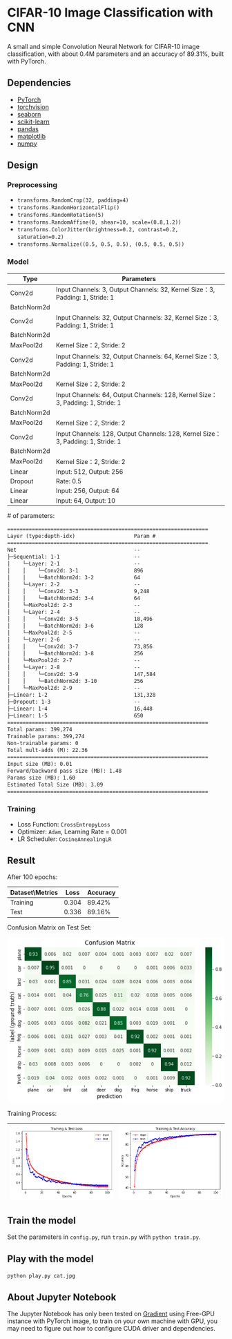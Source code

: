 # CIFAR-10 Image Classification with CNN

A small and simple Convolution Neural Network for CIFAR-10 image classification, with about 0.4M parameters and an accuracy of 89.31%, built with PyTorch.

## Dependencies

-   [PyTorch](https://pytorch.org/)
-   [torchvision](https://pytorch.org/vision/stable/index.html)
-   [seaborn](https://seaborn.pydata.org/)
-   [scikit-learn](https://scikit-learn.org/)
-   [pandas](https://pandas.pydata.org/)
-   [matplotlib](https://matplotlib.org/)
-   [numpy](https://numpy.org/)

## Design

### Preprocessing

-   `transforms.RandomCrop(32, padding=4)`
-   `transforms.RandomHorizontalFlip()`
-   `transforms.RandomRotation(5)`
-   `transforms.RandomAffine(0, shear=10, scale=(0.8,1.2))`
-   `transforms.ColorJitter(brightness=0.2, contrast=0.2, saturation=0.2)`
-   `transforms.Normalize((0.5, 0.5, 0.5), (0.5, 0.5, 0.5))`

### Model

| Type        | Parameters                                                                      |
| ----------- | ------------------------------------------------------------------------------- |
| Conv2d      | Input Channels: 3, Output Channels: 32, Kernel Size：3, Padding: 1, Stride: 1    |
| BatchNorm2d |                                                                                 |
| Conv2d      | Input Channels: 32, Output Channels: 32, Kernel Size：3, Padding: 1, Stride: 1   |
| BatchNorm2d |                                                                                 |
| MaxPool2d   | Kernel Size：2, Stride: 2                                                        |
| Conv2d      | Input Channels: 32, Output Channels: 64, Kernel Size：3, Padding: 1, Stride: 1   |
| BatchNorm2d |                                                                                 |
| MaxPool2d   | Kernel Size：2, Stride: 2                                                        |
| Conv2d      | Input Channels: 64, Output Channels: 128, Kernel Size：3, Padding: 1, Stride: 1  |
| BatchNorm2d |                                                                                 |
| MaxPool2d   | Kernel Size：2, Stride: 2                                                        |
| Conv2d      | Input Channels: 128, Output Channels: 128, Kernel Size：3, Padding: 1, Stride: 1 |
| BatchNorm2d |                                                                                 |
| MaxPool2d   | Kernel Size：2, Stride: 2                                                        |
| Linear      | Input: 512, Output: 256                                                         |
| Dropout     | Rate: 0.5                                                                       |
| Linear      | Input: 256, Output: 64                                                          |
| Linear      | Input: 64, Output: 10                                                           |

\# of parameters:

    =================================================================
    Layer (type:depth-idx)                   Param #
    =================================================================
    Net                                      --
    ├─Sequential: 1-1                        --
    │    └─Layer: 2-1                        --
    │    │    └─Conv2d: 3-1                  896
    │    │    └─BatchNorm2d: 3-2             64
    │    └─Layer: 2-2                        --
    │    │    └─Conv2d: 3-3                  9,248
    │    │    └─BatchNorm2d: 3-4             64
    │    └─MaxPool2d: 2-3                    --
    │    └─Layer: 2-4                        --
    │    │    └─Conv2d: 3-5                  18,496
    │    │    └─BatchNorm2d: 3-6             128
    │    └─MaxPool2d: 2-5                    --
    │    └─Layer: 2-6                        --
    │    │    └─Conv2d: 3-7                  73,856
    │    │    └─BatchNorm2d: 3-8             256
    │    └─MaxPool2d: 2-7                    --
    │    └─Layer: 2-8                        --
    │    │    └─Conv2d: 3-9                  147,584
    │    │    └─BatchNorm2d: 3-10            256
    │    └─MaxPool2d: 2-9                    --
    ├─Linear: 1-2                            131,328
    ├─Dropout: 1-3                           --
    ├─Linear: 1-4                            16,448
    ├─Linear: 1-5                            650
    =================================================================
    Total params: 399,274
    Trainable params: 399,274
    Non-trainable params: 0
    Total mult-adds (M): 22.36
    =================================================================
    Input size (MB): 0.01
    Forward/backward pass size (MB): 1.48
    Params size (MB): 1.60
    Estimated Total Size (MB): 3.09
    =================================================================

### Training

-   Loss Function: `CrossEntropyLoss`
-   Optimizer: `Adam`, Learning Rate = 0.001
-   LR Scheduler: `CosineAnnealingLR`

## Result

After 100 epochs:

| Dataset\\Metrics | Loss  | Accuracy |
| ---------------- | ----- | -------- |
| Training         | 0.304 | 89.42%   |
| Test             | 0.336 | 89.16%   |

Confusion Matrix on Test Set:

![](https://github.com/y-young/CNN-CIFAR-10/raw/master/images/Confusion%20Matrix.png)

Training Process:

| ![](https://github.com/y-young/CNN-CIFAR-10/raw/master/images/Loss.png) | ![](https://github.com/y-young/CNN-CIFAR-10/raw/master/images/Accuracy.png) |
| ----------------------------------------------------------------------- | --------------------------------------------------------------------------- |

## Train the model

Set the parameters in `config.py`, run `train.py` with `python train.py`.

## Play with the model

`python play.py cat.jpg`

## About Jupyter Notebook

The Jupyter Notebook has only been tested on [Gradient](https://gradient.run/) using Free-GPU instance with PyTorch image, to train on your own machine with GPU, you may need to figure out how to configure CUDA driver and dependencies.

